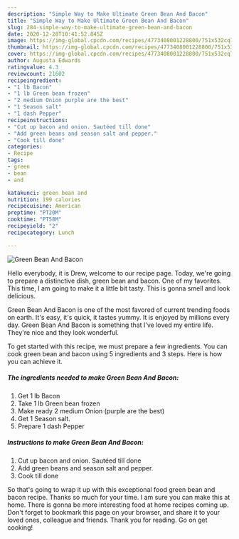 ```yaml
---
description: "Simple Way to Make Ultimate Green Bean And Bacon"
title: "Simple Way to Make Ultimate Green Bean And Bacon"
slug: 284-simple-way-to-make-ultimate-green-bean-and-bacon
date: 2020-12-28T10:41:52.845Z
image: https://img-global.cpcdn.com/recipes/4773408001228800/751x532cq70/green-bean-and-bacon-recipe-main-photo.jpg
thumbnail: https://img-global.cpcdn.com/recipes/4773408001228800/751x532cq70/green-bean-and-bacon-recipe-main-photo.jpg
cover: https://img-global.cpcdn.com/recipes/4773408001228800/751x532cq70/green-bean-and-bacon-recipe-main-photo.jpg
author: Augusta Edwards
ratingvalue: 4.3
reviewcount: 21602
recipeingredient:
- "1 lb Bacon"
- "1 lb Green bean frozen"
- "2 medium Onion purple are the best"
- "1 Season salt"
- "1 dash Pepper"
recipeinstructions:
- "Cut up bacon and onion. Sautéed till done"
- "Add green beans and season salt and pepper."
- "Cook till done"
categories:
- Recipe
tags:
- green
- bean
- and

katakunci: green bean and 
nutrition: 199 calories
recipecuisine: American
preptime: "PT20M"
cooktime: "PT58M"
recipeyield: "2"
recipecategory: Lunch

---
```



![Green Bean And Bacon](https://img-global.cpcdn.com/recipes/4773408001228800/751x532cq70/green-bean-and-bacon-recipe-main-photo.jpg)

Hello everybody, it is Drew, welcome to our recipe page. Today, we're going to prepare a distinctive dish, green bean and bacon. One of my favorites. This time, I am going to make it a little bit tasty. This is gonna smell and look delicious.



Green Bean And Bacon is one of the most favored of current trending foods on earth. It's easy, it's quick, it tastes yummy. It is enjoyed by millions every day. Green Bean And Bacon is something that I've loved my entire life. They're nice and they look wonderful.


To get started with this recipe, we must prepare a few ingredients. You can cook green bean and bacon using 5 ingredients and 3 steps. Here is how you can achieve it.

<!--inarticleads1-->

##### The ingredients needed to make Green Bean And Bacon:

1. Get 1 lb Bacon
1. Take 1 lb Green bean frozen
1. Make ready 2 medium Onion (purple are the best)
1. Get 1 Season salt.
1. Prepare 1 dash Pepper




<!--inarticleads2-->

##### Instructions to make Green Bean And Bacon:

1. Cut up bacon and onion. Sautéed till done
1. Add green beans and season salt and pepper.
1. Cook till done




So that's going to wrap it up with this exceptional food green bean and bacon recipe. Thanks so much for your time. I am sure you can make this at home. There is gonna be more interesting food at home recipes coming up. Don't forget to bookmark this page on your browser, and share it to your loved ones, colleague and friends. Thank you for reading. Go on get cooking!
